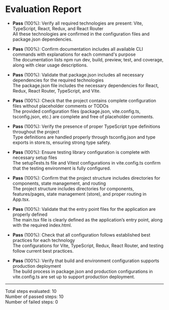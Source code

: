 # Evaluation Report

- **Pass** (100%): Verify all required technologies are present: Vite, TypeScript, React, Redux, and React Router  
  All these technologies are confirmed in the configuration files and package.json dependencies.  

- **Pass** (100%): Confirm documentation includes all available CLI commands with explanations for each command's purpose  
  The documentation lists npm run dev, build, preview, test, and coverage, along with clear usage descriptions.  

- **Pass** (100%): Validate that package.json includes all necessary dependencies for the required technologies  
  The package.json file includes the necessary dependencies for React, Redux, React Router, TypeScript, and Vite.  

- **Pass** (100%): Check that the project contains complete configuration files without placeholder comments or TODOs  
  The provided configuration files (package.json, vite.config.ts, tsconfig.json, etc.) are complete and free of placeholder comments.  

- **Pass** (100%): Verify the presence of proper TypeScript type definitions throughout the project  
  Type definitions are handled properly through tsconfig.json and type exports in store.ts, ensuring strong type safety.  

- **Pass** (100%): Ensure testing library configuration is complete with necessary setup files  
  The setupTests.ts file and Vitest configurations in vite.config.ts confirm that the testing environment is fully configured.  

- **Pass** (100%): Confirm that the project structure includes directories for components, state management, and routing  
  The project structure includes directories for components, features/pages, state management (store), and proper routing in App.tsx.  

- **Pass** (100%): Validate that the entry point files for the application are properly defined  
  The main.tsx file is clearly defined as the application’s entry point, along with the required index.html.  

- **Pass** (100%): Check that all configuration follows established best practices for each technology  
  The configurations for Vite, TypeScript, Redux, React Router, and testing follow current best practices.  

- **Pass** (100%): Verify that build and environment configuration supports production deployment  
  The build process in package.json and production configurations in vite.config.ts are set up to support production deployment.  

---

Total steps evaluated: 10  
Number of passed steps: 10  
Number of failed steps: 0